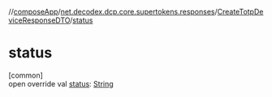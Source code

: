 //[composeApp](../../../index.md)/[net.decodex.dcp.core.supertokens.responses](../index.md)/[CreateTotpDeviceResponseDTO](index.md)/[status](status.md)

# status

[common]\
open override val [status](status.md): [String](https://kotlinlang.org/api/latest/jvm/stdlib/kotlin/-string/index.html)
